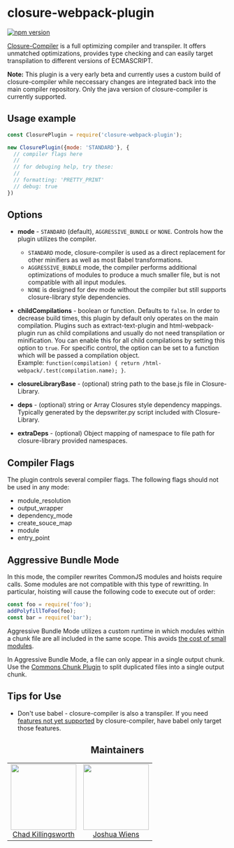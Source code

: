 # closure-webpack-plugin

[![npm version](https://badge.fury.io/js/closure-webpack-plugin.svg)](https://badge.fury.io/js/closure-webpack-plugin)

[Closure-Compiler](https://developers.google.com/closure/compiler/) is a full optimizing compiler and transpiler.
It offers unmatched optimizations, provides type checking and can easily target transpilation to different versions of ECMASCRIPT.

**Note:** This plugin is a very early beta and currently uses a custom build of closure-compiler while neccessary changes are integrated back into the main compiler repository.
Only the java version of closure-compiler is currently supported.

## Usage example

```js
const ClosurePlugin = require('closure-webpack-plugin');

new ClosurePlugin({mode: 'STANDARD'}, {
  // compiler flags here
  //
  // for debuging help, try these:
  //
  // formatting: 'PRETTY_PRINT'
  // debug: true
})
```

## Options

 * **mode** - `STANDARD` (default), `AGGRESSIVE_BUNDLE` or `NONE`. Controls how the plugin utilizes the compiler.  
    - `STANDARD` mode, closure-compiler is used as a direct replacement for other minifiers as well as most Babel transformations.  
    - `AGGRESSIVE_BUNDLE` mode, the compiler performs additional optimizations of modules to produce a much smaller file, but
is not compatible with all input modules.
    - `NONE` is designed for dev mode without the compiler but still supports closure-library style dependencies.
 * **childCompilations** - boolean or function. Defaults to `false`.
  In order to decrease build times, this plugin by default only operates on the main compilation.
  Plugins such as extract-text-plugin and html-webpack-plugin run as child compilations and
  usually do not need transpilation or minification. You can enable this for all child compilations
  by setting this option to `true`. For specific control, the option can be set to a function which
  will be passed a compilation object.  
  Example: `function(compilation) { return /html-webpack/.test(compilation.name); }`.
  
 * **closureLibraryBase** - (optional) string path to the base.js file in Closure-Library.
 * **deps** - (optional) string or Array Closures style dependency mappings. Typically generated by the
   depswriter.py script included with Closure-Library.
 * **extraDeps** - (optional) Object mapping of namespace to file path for closure-library provided namespaces.

## Compiler Flags

The plugin controls several compiler flags. The following flags should not be used in any mode:

 * module_resolution
 * output_wrapper
 * dependency_mode
 * create_souce_map
 * module
 * entry_point

## Aggressive Bundle Mode

In this mode, the compiler rewrites CommonJS modules and hoists require calls. Some modules are not compatible with this type of rewritting. In particular, hoisting will cause the following code to execute out of order:

```js
const foo = require('foo');
addPolyfillToFoo(foo);
const bar = require('bar');
```

Aggressive Bundle Mode utilizes a custom runtime in which modules within a chunk file are all included in the same scope.
This avoids [the cost of small modules](https://nolanlawson.com/2016/08/15/the-cost-of-small-modules/).

In Aggressive Bundle Mode, a file can only appear in a single output chunk. Use the [Commons Chunk Plugin](https://webpack.js.org/plugins/commons-chunk-plugin/) to split duplicated files into a single output chunk.

## Tips for Use
 * Don't use babel - closure-compiler is also a transpiler.
   If you need [features not yet supported](https://github.com/google/closure-compiler/wiki/ECMAScript6) by closure-compiler, have babel
   only target those features. 
   
   
<h2 align="center">Maintainers</h2>

<table>
  <tbody>
    <tr>
      <td align="center">
        <a href="https://github.com/ChadKillingsworth">
          <img width="150" alt="" height="150" src="https://avatars.githubusercontent.com/u/1247639?v=3">
          </br>
          Chad Killingsworth
        </a>
      </td>
      <td align="center">
        <a href="https://github.com/d3viant0ne">
          <img width="150" alt="" height="150" src="https://avatars.githubusercontent.com/u/8420490?v=3">
          </br>
          Joshua Wiens
        </a>
      </td>
    </tr>
  <tbody>
</table>
